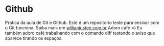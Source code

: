 # Github
Pratica da aula de Git e Github.
Este é um repositorio teste para ensinar com o Git funciona.
Saiba mais em [willianjusten.com.br](http://willianjusten.com.br)
Adoro café =)
Eu também adoro café
trabalhando com o comando diff
testando o aviso que aparece
tirando os espaços.
